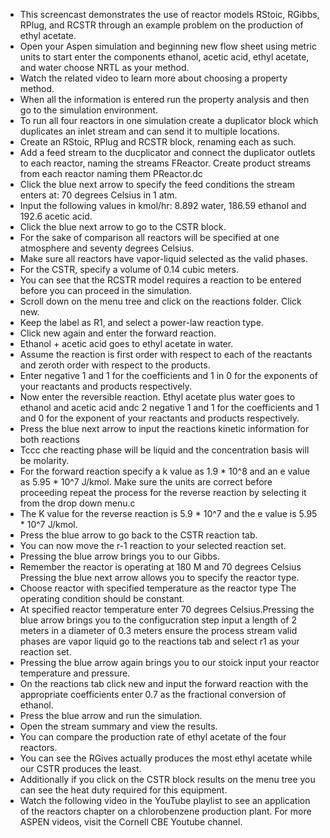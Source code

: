 - This screencast demonstrates the use of reactor models RStoic, RGibbs, RPlug, and RCSTR through an example problem on the production of ethyl acetate.
- Open your Aspen simulation and beginning new flow sheet using metric units to start enter the components ethanol, acetic acid, ethyl acetate, and water choose NRTL as your method. 
- Watch the related video to learn more about choosing a property method.
- When all the information is entered run the property analysis and then go to the simulation environment.
- To run all four reactors in one simulation create a duplicator block which duplicates an inlet stream and can send it to multiple locations.
- Create an RStoic, RPlug and RCSTR block, renaming each as such.
- Add a feed stream to the ducplicator and connect the duplicator outlets to each reactor, naming the streams FReactor. Create product streams from each reactor naming them PReactor.dc
- Click the blue next arrow to specify the feed conditions the stream enters at: 70 degrees Celsius in 1 atm.
- Input the following values in kmol/hr: 8.892 water, 186.59 ethanol and 192.6 acetic acid.
- Click the blue next arrow to go to the CSTR block.
- For the sake of comparison all reactors will be specified at one atmosphere and seventy degrees Celsius.
- Make sure all reactors have vapor-liquid selected as the valid phases.
- For the CSTR, specify a volume of 0.14 cubic meters.
- You can see that the RCSTR model requires a reaction to be entered before you can proceed in the simulation.
- Scroll down on the menu tree and click on the reactions folder. Click new.
- Keep the label as R1, and select a power-law reaction type.
- Click new again and enter the forward reaction.
- Ethanol + acetic acid goes to ethyl acetate in water.
- Assume the reaction is first order with respect to each of the reactants and zeroth order with respect to the products.
- Enter negative 1 and 1 for the coefficients and 1 in 0 for the exponents of your reactants and products respectively.
- Now enter the reversible reaction. Ethyl acetate plus water goes to ethanol and acetic acid andc 2 negative 1 and 1 for the coefficients and 1 and 0 for the exponent of your reactants and products respectively.
- Press the blue next arrow to input the reactions kinetic information for both reactions 
- Tccc che reacting phase will be liquid and the concentration basis will be molarity.
- For the forward reaction specify a k value as 1.9 * 10^8 and an e value as 5.95 * 10^7 J/kmol. Make sure the units are correct before proceeding repeat the process for the reverse reaction by selecting it from the drop down menu.c
- The K value for the reverse reaction is 5.9 * 10^7 and the e value is 5.95 * 10^7 J/kmol.
- Press the blue arrow to go back to the CSTR reaction tab.
- You can now move the r-1 reaction to your selected reaction set.
- Pressing the blue arrow brings you to our Gibbs.
- Remember the reactor is operating at 180 M and 70 degrees Celsius Pressing the blue next arrow allows you to specify the reactor type.
- Choose reactor with specified temperature as the reactor type The operating condition should be constant.
- At specified reactor temperature enter 70 degrees Celsius.Pressing the blue arrow brings you to the configucration step input a length of 2 meters in a diameter of 0.3 meters ensure the process stream valid phases are vapor liquid go to the reactions tab and select r1 as your reaction set.
- Pressing the blue arrow again brings you to our stoick input your reactor temperature and pressure.
- On the reactions tab click new and input the forward reaction with the appropriate coefficients enter 0.7 as the fractional conversion of ethanol.
- Press the blue arrow and run the simulation.
- Open the stream summary and view the results.
- You can compare the production rate of ethyl acetate of the four reactors.
- You can see the RGives actually produces the most ethyl acetate while our CSTR produces the least.
- Additionally if you click on the CSTR block results on the menu tree you can see the heat duty required for this equipment.
- Watch the following video in the YouTube playlist to see an application of the reactors chapter on a chlorobenzene production plant. For more ASPEN videos, visit the Cornell CBE Youtube channel.